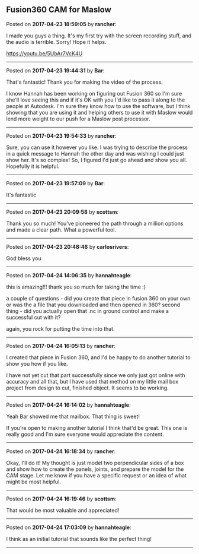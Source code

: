 ## Fusion360 CAM for Maslow
Posted on **2017-04-23 18:59:05** by **rancher**:

I made you guys a thing.  It's my first try with the screen recording stuff, and the audio is terrible.  Sorry!  Hope it helps.



https://youtu.be/5UbAr7VcK4U

---

Posted on **2017-04-23 19:44:31** by **Bar**:

That's fantastic! Thank you for making the video of the process. 



I know Hannah has been working on figuring out Fusion 360 so I'm sure she'll love seeing this and if it's OK with you I'd like to pass it along to the people at Autodesk. I'm sure they know how to use the software, but I think showing that you are using it and helping others to use it with Maslow would lend more weight to our push for  a Maslow post processor.

---

Posted on **2017-04-23 19:54:33** by **rancher**:

Sure, you can use it however you like.  I was trying to describe the process in a quick message to Hannah the other day and was wishing I could just show her.  It's so complex!  So, I figured I'd just go ahead and show you all.  Hopefully it is helpful.

---

Posted on **2017-04-23 19:57:09** by **Bar**:

It's fantastic

---

Posted on **2017-04-23 20:09:58** by **scottsm**:

Thank you so much! You've pioneered the path through a million options and made a clear path. What a powerful tool.

---

Posted on **2017-04-23 20:48:46** by **carlosrivers**:

God bless you

---

Posted on **2017-04-24 14:06:35** by **hannahteagle**:

this is amazing!!! thank you so much for taking the time :)



a couple of questions - did you create that piece in fusion 360 on your own or was the a file that you downloaded and then opened in 360? second thing - did you actually open that .nc in ground control and make a successful cut with it?



again, you rock for putting the time into that.

---

Posted on **2017-04-24 16:05:13** by **rancher**:

I created that piece in Fusion 360, and I'd be happy to do another tutorial to show you how if you like.  



I have not yet cut that part successfully since we only just got online with accuracy and all that, but I have used that method on my little mail box project from design to cut, finished object.  It seems to be working.

---

Posted on **2017-04-24 16:14:02** by **hannahteagle**:

Yeah Bar showed me that mailbox. That thing is sweet! 



If you're open to making another tutorial I think that'd be great. This one is really good and I'm sure everyone would appreciate the content.

---

Posted on **2017-04-24 16:18:34** by **rancher**:

Okay, I'll do it!  My thought is just model two perpendicular sides of a box and show how to create the panels, joints, and prepare the model for the CAM stage.  Let me know if you have a specific request or an idea of what might be most helpful.

---

Posted on **2017-04-24 16:19:46** by **scottsm**:

That would be most valuable and appreciated!

---

Posted on **2017-04-24 17:03:09** by **hannahteagle**:

I think as an initial tutorial that sounds like the perfect thing!

---

